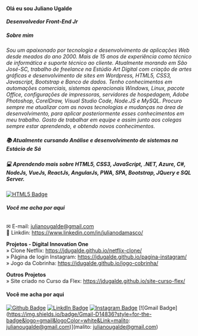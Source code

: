 #### Olá eu sou Juliano Ugalde
<b><i>Desenvolvedor Front-End Jr </i></b><br>
##### Sobre mim
<i>Sou um apaixonado por tecnologia e desenvolvimento de aplicações Web desde meados do ano 2000. Mais de 15 anos de experiência como técnico de informática e suporte técnico ao cliente. Atualmente morando em São José-SC, trabalho de freelance na Estúdio Art Digital com criação de artes gráficas e desenvolvimento de sites em Wordpress, HTML5, CSS3, Javascript, Bootstrap e Banco de dados.
Tenho conhecimentos em automações comerciais, sistemas operacionais Windows, Linux, pacote Office, configurações de impressoras, servidores de hospedagem, Adobe Photoshop, CorelDraw, Visual Studio Code, Node.JS e MySQL.
Procuro sempre me atualizar com as novas tecnologias e mudanças na área de desenvolvimento, para aplicar posteriormente esses conhecimentos em meu trabalho.
Gosto de trabalhar em equipe e assim junto aos colegas sempre estar aprendendo, e obtendo novos conhecimentos.</i>


##### 📚 Atualmente cursando Análise e desenvolvimento de sistemas na Estácio de Sá

##### 💻 Aprendendo mais sobre HTML5, CSS3, JavaScript, .NET, Azure, C#, NodeJs, VueJs, ReactJs, AngularJs, PWA, SPA, Bootstrap, JQuery e SQL Server.

[![HTML5 Badge](https://img.shields.io/badge/HTML5-E34F26?style=for-the-badge&logo=html5&logoColor=white=https://github.com/jdugalde)](https://github.com/jdugalde)


###### <b>Você me acha por aqui</b><br>
✉ E-mail: julianougalde@gmail.com <br>
🎯 Linkdin: https://www.linkedin.com/in/julianodamasco/


<b>Projetos - Digital Innovation One </b><br>
» Clone Netflix: https://jdugalde.github.io/netflix-clone/ <br>
» Página de login Instagram: https://jdugalde.github.io/pagina-instagram/ <br>
» Jogo da Cobrinha: https://jdugalde.github.io/jogo-cobrinha/ <br>

<b> Outros Projetos</b><br>
» Site criado no Curso da Flex: https://jdugalde.github.io/site-curso-flex/

#### Você me acha por aqui

[![Github Badge](https://img.shields.io/badge/GitHub-100000?style=for-the-badge&logo=github&logoColor=white=https://github.com/jdugalde)](https://github.com/jdugalde)
[![LinkdIn Badge](https://img.shields.io/badge/LinkedIn-0077B5?style=for-the-badge&logo=linkedin&logoColor=white&Link=https://www.linkedin.com/in/julianodamasco/)](https://www.linkedin.com/in/julianodamasco/)
[![Instagram Badge](https://img.shields.io/badge/Instagram-E4405F?style=for-the-badge&logo=instagram&logoColor=white&Link=https://www.instagram.com/jdugalde/)](https://www.instagram.com/jdugalde/)
[![Gmail Badge](https://img.shields.io/badge/Gmail-D14836?style=for-the-badge&logo=gmail&logoColor=white&Link=malito: julianougalde@gmail.com)](malito: julianougalde@gmail.com)


<!--
**jdugalde/jdugalde** is a ✨ _special_ ✨ repository because its `README.md` (this file) appears on your GitHub profile.

Here are some ideas to get you started:

- 🔭 I’m currently working on ...
- 🌱 I’m currently learning ...
- 👯 I’m looking to collaborate on ...
- 🤔 I’m looking for help with ...
- 💬 Ask me about ...
- 📫 How to reach me: ...
- 😄 Pronouns: ...
- ⚡ Fun fact: ...
-->
